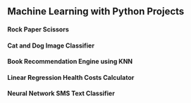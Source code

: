 ## Machine Learning with Python Projects
#### Rock Paper Scissors
#### Cat and Dog Image Classifier
#### Book Recommendation Engine using KNN
#### Linear Regression Health Costs Calculator
#### Neural Network SMS Text Classifier
